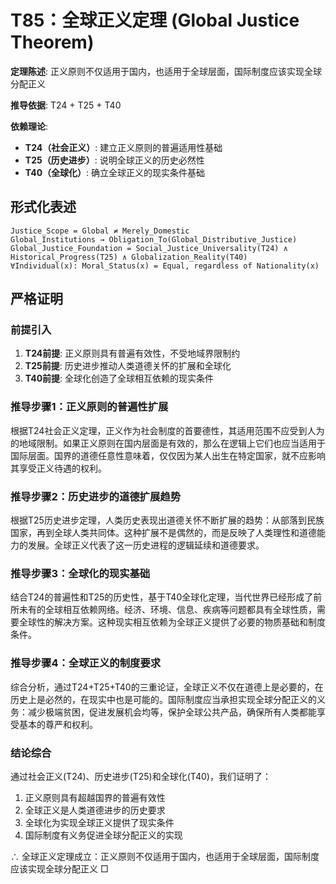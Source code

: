 # T85：全球正义定理 (Global Justice Theorem)

**定理陈述**: 正义原则不仅适用于国内，也适用于全球层面，国际制度应该实现全球分配正义

**推导依据**: T24 + T25 + T40

**依赖理论**:
- **T24（社会正义）**: 建立正义原则的普遍适用性基础
- **T25（历史进步）**: 说明全球正义的历史必然性
- **T40（全球化）**: 确立全球正义的现实条件基础

## 形式化表述
```
Justice_Scope = Global ≠ Merely_Domestic
Global_Institutions → Obligation_To(Global_Distributive_Justice)
Global_Justice_Foundation = Social_Justice_Universality(T24) ∧ Historical_Progress(T25) ∧ Globalization_Reality(T40)
∀Individual(x): Moral_Status(x) = Equal, regardless of Nationality(x)
```

## 严格证明

### 前提引入
1. **T24前提**: 正义原则具有普遍有效性，不受地域界限制约
2. **T25前提**: 历史进步推动人类道德关怀的扩展和全球化
3. **T40前提**: 全球化创造了全球相互依赖的现实条件

### 推导步骤1：正义原则的普遍性扩展
根据T24社会正义定理，正义作为社会制度的首要德性，其适用范围不应受到人为的地域限制。如果正义原则在国内层面是有效的，那么在逻辑上它们也应当适用于国际层面。国界的道德任意性意味着，仅仅因为某人出生在特定国家，就不应影响其享受正义待遇的权利。

### 推导步骤2：历史进步的道德扩展趋势
根据T25历史进步定理，人类历史表现出道德关怀不断扩展的趋势：从部落到民族国家，再到全球人类共同体。这种扩展不是偶然的，而是反映了人类理性和道德能力的发展。全球正义代表了这一历史进程的逻辑延续和道德要求。

### 推导步骤3：全球化的现实基础
结合T24的普遍性和T25的历史性，基于T40全球化定理，当代世界已经形成了前所未有的全球相互依赖网络。经济、环境、信息、疾病等问题都具有全球性质，需要全球性的解决方案。这种现实相互依赖为全球正义提供了必要的物质基础和制度条件。

### 推导步骤4：全球正义的制度要求
综合分析，通过T24+T25+T40的三重论证，全球正义不仅在道德上是必要的，在历史上是必然的，在现实中也是可能的。国际制度应当承担实现全球分配正义的义务：减少极端贫困，促进发展机会均等，保护全球公共产品，确保所有人类都能享受基本的尊严和权利。

### 结论综合
通过社会正义(T24)、历史进步(T25)和全球化(T40)，我们证明了：
1. 正义原则具有超越国界的普遍有效性
2. 全球正义是人类道德进步的历史要求
3. 全球化为实现全球正义提供了现实条件
4. 国际制度有义务促进全球分配正义的实现

∴ 全球正义定理成立：正义原则不仅适用于国内，也适用于全球层面，国际制度应该实现全球分配正义 □  